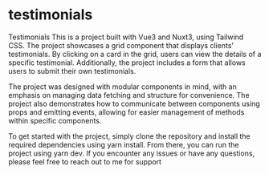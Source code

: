 # testimonials
Testimonials
This is a project built with Vue3 and Nuxt3, using Tailwind CSS. The project showcases a grid component that displays clients' testimonials. By clicking on a card in the grid, users can view the details of a specific testimonial. Additionally, the project includes a form that allows users to submit their own testimonials.

The project was designed with modular components in mind, with an emphasis on managing data fetching and structure for convenience. The project also demonstrates how to communicate between components using props and emitting events, allowing for easier management of methods within specific components.

To get started with the project, simply clone the repository and install the required dependencies using yarn install. From there, you can run the project using yarn dev. If you encounter any issues or have any questions, please feel free to reach out to me for support

